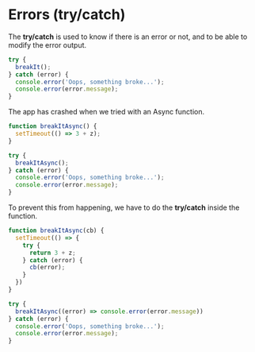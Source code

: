 # Errors (try/catch)
The **try/catch** is used to know if there is an error or not, and to be able to modify the error output.

```javascript
try {
  breakIt();
} catch (error) {
  console.error('Oops, something broke...');
  console.error(error.message);
}
```

The app has crashed when we tried with an Async function.

```javascript
function breakItAsync() {
  setTimeout(() => 3 + z);
}

try {
  breakItAsync();
} catch (error) {
  console.error('Oops, something broke...');
  console.error(error.message);
}
```

To prevent this from happening, we have to do the **try/catch** inside the function.

```javascript
function breakItAsync(cb) {
  setTimeout(() => {
    try {
      return 3 + z;
    } catch (error) {
      cb(error);
    }
  })
}

try {
  breakItAsync((error) => console.error(error.message))
} catch (error) {
  console.error('Oops, something broke...');
  console.error(error.message);
}
```